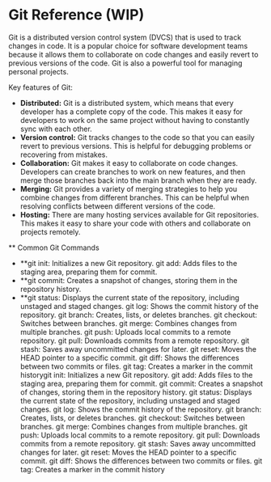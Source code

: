 # Git Reference (WIP)
Git is a distributed version control system (DVCS) that is used to track changes in code. It is a popular choice for software development teams because it allows them to collaborate on code changes and easily revert to previous versions of the code. Git is also a powerful tool for managing personal projects.

Key features of Git:

* **Distributed:** Git is a distributed system, which means that every developer has a complete copy of the code. This makes it easy for developers to work on the same project without having to constantly sync with each other.
* **Version control:** Git tracks changes to the code so that you can easily revert to previous versions. This is helpful for debugging problems or recovering from mistakes.
* **Collaboration:** Git makes it easy to collaborate on code changes. Developers can create branches to work on new features, and then merge those branches back into the main branch when they are ready.
* **Merging:** Git provides a variety of merging strategies to help you combine changes from different branches. This can be helpful when resolving conflicts between different versions of the code.
* **Hosting:** There are many hosting services available for Git repositories. This makes it easy to share your code with others and collaborate on projects remotely.

** Common Git Commands


* **git init: Initializes a new Git repository.
git add: Adds files to the staging area, preparing them for commit.
* **git commit: Creates a snapshot of changes, storing them in the repository history.
* **git status: Displays the current state of the repository, including unstaged and staged changes.
git log: Shows the commit history of the repository.
git branch: Creates, lists, or deletes branches.
git checkout: Switches between branches.
git merge: Combines changes from multiple branches.
git push: Uploads local commits to a remote repository.
git pull: Downloads commits from a remote repository.
git stash: Saves away uncommitted changes for later.
git reset: Moves the HEAD pointer to a specific commit.
git diff: Shows the differences between two commits or files.
git tag: Creates a marker in the commit historygit init: Initializes a new Git repository.
git add: Adds files to the staging area, preparing them for commit.
git commit: Creates a snapshot of changes, storing them in the repository history.
git status: Displays the current state of the repository, including unstaged and staged changes.
git log: Shows the commit history of the repository.
git branch: Creates, lists, or deletes branches.
git checkout: Switches between branches.
git merge: Combines changes from multiple branches.
git push: Uploads local commits to a remote repository.
git pull: Downloads commits from a remote repository.
git stash: Saves away uncommitted changes for later.
git reset: Moves the HEAD pointer to a specific commit.
git diff: Shows the differences between two commits or files.
git tag: Creates a marker in the commit history